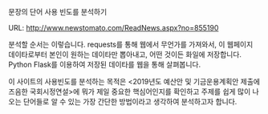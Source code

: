 문장의 단어 사용 빈도를 분석하기

URL: http://www.newstomato.com/ReadNews.aspx?no=855190

분석할 순서는 이렇습니다.
requests를 통해 웹에서 무언가를 가져와서, 
이 웹페이지 데이타로부터 본인이 원하는 데이타만 뽑아내고, 
어떤 것이든 화일에 저장합니다. 
Python Flask를 이용하여 저장된 데이타를 웹을 통해 살펴봅니다.

이 사이트의 사용빈도를 분석하는 목적은 <2019년도 예산안 및 기금운용계획안 제출에 즈음한 국회시정연설>에 뭐가 제일 중요한 핵심어인지를 확인하고
주제를 쉽게 많이 나오는 단어들로 알 수 있는 가장 간단한 방법이라고 생각하여 분석하고자 합니다.
